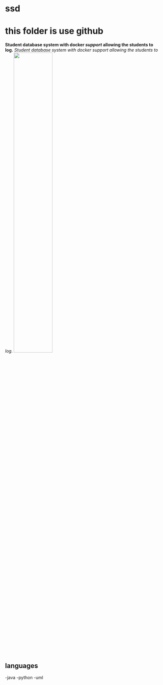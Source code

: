 # ssd
# this folder is use github
**Student database system with docker *support* allowing the students to log.**
_Student database system with docker support allowing the students to log._
<img src='https://images.pexels.com/photos/257360/pexels-photo-257360.jpeg?auto=compress&cs=tinysrgb&dpr=1&w=500' height=50% width=50%>
## languages
-java
-python
-uml
